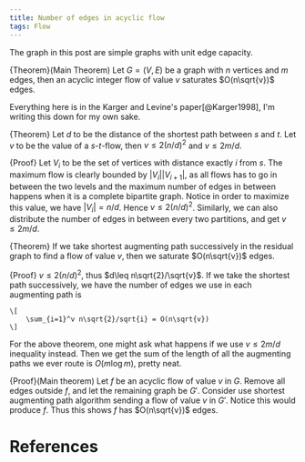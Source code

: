 ```yaml
---
title: Number of edges in acyclic flow
tags: Flow
---
```


The graph in this post are simple graphs with unit edge capacity.

{Theorem}(Main Theorem)
	Let $G=(V,E)$ be a graph with $n$ vertices and $m$ edges, then an acyclic integer flow of value $v$ saturates $O(n\sqrt{v})$ edges.

Everything here is in the Karger and Levine's paper[@Karger1998], I'm writing this down for my own sake.

{Theorem}
	Let $d$ to be the distance of the shortest path between $s$ and $t$. Let $v$ to be the value of a $s$-$t$-flow, then $v\leq 2(n/d)^2$ and $v\leq 2 m/d$.

{Proof}
	Let $V_i$ to be the set of vertices with distance exactly $i$ from $s$. The maximum flow is clearly bounded by $|V_i||V_{i+1}|$, as all flows has to go in between the two levels and the maximum number of edges in between happens when it is a complete bipartite graph. Notice in order to maximize this value, we have $|V_i|=n/d$. Hence $v\leq 2(n/d)^2$. Similarly, we can also distribute the number of edges in between every two partitions, and get $v\leq 2m/d$.

{Theorem}
	If we take shortest augmenting path successively in the residual graph to find a flow of value $v$, then we saturate $O(n\sqrt{v})$ edges.

{Proof}
	$v\leq 2(n/d)^2$, thus $d\leq n\sqrt{2}/\sqrt{v}$. If we take the shortest path successively, we have the number of edges we use in each augmenting path is

	\[
		\sum_{i=1}^v n\sqrt{2}/sqrt{i} = O(n\sqrt{v})
	\]

For the above theorem, one might ask what happens if we use $v\leq 2m/d$ inequality instead. Then we get the sum of the length of all the augmenting paths we ever route is $O(m\log m)$, pretty neat. 

{Proof}(Main theorem)
	Let $f$ be an acyclic flow of value $v$ in $G$. Remove all edges outside $f$, and let the remaining graph be $G'$. Consider use shortest augmenting path algorithm sending a flow of value $v$ in $G'$. Notice this would produce $f$. Thus this shows $f$ has $O(n\sqrt{v})$ edges.

# References
